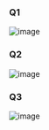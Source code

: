 ### Q1
![image](https://github.com/user-attachments/assets/077534fb-18c9-49fe-a1aa-57b35bb54daa)

### Q2
![image](https://github.com/user-attachments/assets/26d0987b-ab16-4d6c-9823-892d7e46f454)

### Q3
![image](https://github.com/user-attachments/assets/307ba631-6214-4798-87ef-f2fcad8cb0fe)
